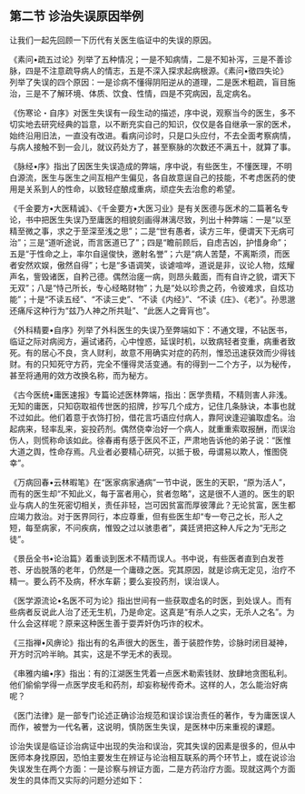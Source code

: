 ## 第二节 诊治失误原因举例

让我们一起先回顾一下历代有关医生临证中的失误的原因。

《素问•疏五过论》列举了五种情况；一是不知病情，二是不知补泻，三是不善诊脉，四是不注意疏导病人的情志，五是不深入探求起病根源。《素问•徵四失论》列举了失误的四个原因：一是诊病不懂得阴阳逆从的道理，二是医术粗疏，盲目施治，三是不了解环境、体质、饮食、性情，四是不究病因，乱定病名。

《伤寒论・自序》对医生失误有一段生动的描述，序中说，观察当今的医生，多不切实地去研究经典的旨意，以不断充实自己的知识，仅仅是各自继承一家的医术，始终沿用旧法，一直没有改进。看病问诊时，只是口头应付，不去全面考察病情，与病人接触不到一会儿，就议药处方了，甚至察脉的次数还不满五十，就算了事。

《脉经•序》指出了因医生失误造成的弊端，序中说，有些医生，不懂医理，不明白源流，医生与医生之间互相产生偏见，各自故意逞自己的技能，不考虑医药的使用是关系到人的性命，以致轻症酿成重病，顽症失去治愈的希望。

《千金要方•大医精诚》、《千金要方•大医习业》是有关医德与医术的二篇著名专论，书中把医生失误乃至庸医的相貌刻画得淋漓尽致，列出十种弊端：一是“以至精至微之事，求之于至深至浅之思”；二是“世有愚者，读方三年，便谓天下无病可治”；三是“道听途说，而言医道已了”；四是“瞻前顾后，自虑吉凶，护惜身命”；五是“于性命之上，率尔自逞俊快，邀射名誉”；六是“病人苦楚，不离斯须，而医者安然欢娱，傲然自得”；七是“多语调笑，谈谑喧哗，道说是非，议论人物，炫耀声名，訾毁诸医，自矜己德。偶然治瘥一病，则昂头戴面，而有自许之貌，谓天下无双”；八是“恃己所长，专心经略财物”；九是“处以珍贵之药，令彼难求，自炫功能”；十是“不读五经”、“不读三史”、“不读《内经》”、“不读《庄》、《老》”。孙思邈还痛斥这种行为“兹乃人神之所共耻”、“此医人之膏肓也”。

《外科精要•自序》列举了外科医生的失误乃至弊端如下：不通文理，不钻医书，临证之际对病阅方，遍试诸药，心中惶惑，延误时机，以致病轻者变重，病重者致死。有的居心不良，贪人财利，故意不用确实对症的药剂，惟恐迅速获效而少得钱财。有的只知死守方药，完全不懂得灵活变通。有的得到一二个方子，以为秘传，甚至将通用的效方改换名称，而为秘方。

《古今医统•庸医速报》专篇论述医林弊端，指出：医学贵精，不精则害人非浅。无知的庸医，只知窃取祖传世医的招牌，抄写几个成方，记住几条脉诀，本事也就不过如此。他们着意于衣饰打扮，借花言巧语应付病人，靠阿谀逢迎骗取虚名。治起病来，轻率乱来，妄投药剂。偶然侥幸治好一个病人，就重重索取报酬，而误治伤人，则慌称命该如此。徐春甫有感于医风不正，严肃地告诉他的弟子说：“医惟大道之舆，性命存焉。凡业者必要精心研究，以抵于极，毋谓易以欺人，惟图侥幸”。

《万病回春•云林暇笔》在“医家病家通病”一节中说，医生的天职，“原为活人”，而有的医生却“不知此义，每于富者用心，贫者忽略”，这是很不人道的。医生的职业与病人的生死密切相关，责任非轻，岂可因贫富而厚彼薄此？无论贫富，医生都应竭力救治。对于医界同行，本应尊重，但有些医生却“专一夸己之长，形人之短，每至病家，不问疾病，惟毁之过以骇患者”，龚廷贤把这种人斥之为“无形之徒”。

《景岳全书•论治篇》着重谈到医术不精而误人。书中说，有些医者直到白发苍苍、牙齿脱落的老年，仍然是一个庸碌之医。究其原因，就是诊病无定见，治疗不精一。要么药不及病，杯水车薪；要么妄投药剂，误治误人。

《医学源流论•名医不可为论》指出世间有一些获取虚名的时医，到处误人。而有些病者反说此人治了还无生机，乃是命定。这真是“有杀人之实，无杀人之名”。为什么会这样呢？原来这种医生善于耍弄奸伪巧诈的权术。

《三指禅•风痹论》指出有的名声很大的医生，善于装腔作势，诊脉时闭目凝神，开方时沉吟半晌。其实，这是不学无术的表现。

《串雅内编•序》指出：有的江湖医生凭着一点医术勒索钱财、放肆地贪图私利。他们偷偷学得一点医学皮毛和药剂，却妄称秘传奇术。这样的人，怎么能治好病呢？

《医门法律》是一部专门论述正确诊治规范和误诊误治责任的著作，专为庸医误人而作，被誉为一代名著，这说明，慎防医生失误，是医林中历来重视的课题。

诊治失误是临证诊治病证中出现的失治和误治，究其失误的因素是很多的，但从中医师本身找原因，恐怕主要发生在辨证与论治相互联系的两个环节上，或在说诊治失误发生在两个方面：一是诊察与辨证方面，二是方药治疗方面。现就这两个方面发生的具体而又实际的问题分述如下：
